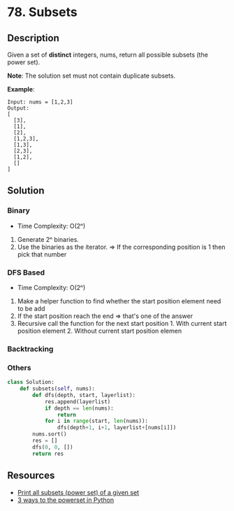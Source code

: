 # 78. Subsets

## Description

Given a set of **distinct** integers, nums, return all possible subsets (the power set).

**Note**: The solution set must not contain duplicate subsets.

**Example**:

```
Input: nums = [1,2,3]
Output:
[
  [3],
  [1],
  [2],
  [1,2,3],
  [1,3],
  [2,3],
  [1,2],
  []
]
```

## Solution

### Binary

* Time Complexity: O(2ⁿ)

1. Generate 2ⁿ binaries.
2. Use the binaries as the iterator. => If the corresponding position is 1 then pick that number

### DFS Based

* Time Complexity: O(2ⁿ)

1. Make a helper function to find whether the start position element need to be add
  1. If the start position reach the end => that's one of the answer
  2. Recursive call the function for the next start position
    1. With current start position element
    2. Without current start position elemen

### Backtracking


### Others

```python
class Solution:
    def subsets(self, nums):
        def dfs(depth, start, layerlist):
            res.append(layerlist)
            if depth == len(nums):
                return
            for i in range(start, len(nums)):
                dfs(depth+1, i+1, layerlist+[nums[i]])
        nums.sort()
        res = []
        dfs(0, 0, [])
        return res
```

## Resources

* [Print all subsets (power set) of a given set](https://coderbyte.com/algorithm/print-all-subsets-given-set)
* [3 ways to the powerset in Python](http://salvia.logdown.com/posts/249530-hello-world)